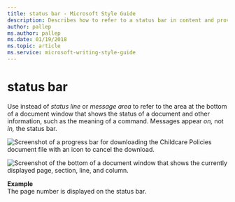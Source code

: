 ```yaml
---
title: status bar - Microsoft Style Guide
description: Describes how to refer to a status bar in content and provides an example of referring to a status bar in content.
author: pallep
ms.author: pallep
ms.date: 01/19/2018
ms.topic: article
ms.service: microsoft-writing-style-guide
---
```


# status bar

Use instead of *status line* or *message area* to refer
to the area at the bottom of a document window that shows the
status of a document and other information, such as the meaning of a
command. Messages appear *on,* not *in,* the status bar.

![Screenshot of a progress bar for downloading the Childcare Policies document file with an icon to cancel the download.](media/status-bar/1622172745.png)

![Screenshot of the bottom of a document window that shows the currently displayed page, section, line, and column.](media/status-bar/1474851511.png)

**Example**  
The page number is displayed on the status bar.
